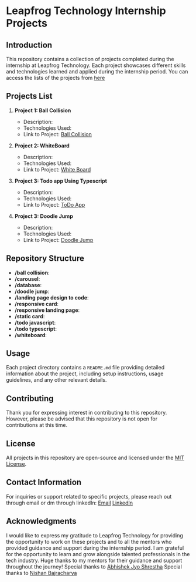 # Leapfrog Technology Internship Projects

## Introduction
This repository contains a collection of projects completed during the internship at Leapfrog Technology. Each project showcases different skills and technologies learned and applied during the internship period.
You can access the lists of the projects from [here](https://kapilshrestha.github.io/leapfrog_internship/)

## Projects List

1. **Project 1: Ball Collision**
   - Description: 
   - Technologies Used: 
   - Link to Project: [Ball Collision](https://kapilshrestha.github.io/leapfrog_internship/ball%20collision/)

2. **Project 2: WhiteBoard**
   - Description: 
   - Technologies Used: 
   - Link to Project: [White Board](https://kapilshrestha.github.io/leapfrog_internship/whiteboard/index.html)

3. **Project 3: Todo app Using Typescript**
   - Description: 
   - Technologies Used: 
   - Link to Project: [ToDo App](https://kapilshrestha.github.io/leapfrog_internship/todo_typescript/dist/)

3. **Project 3: Doodle Jump**
   - Description: 
   - Technologies Used: 
   - Link to Project: [Doodle Jump](https://kapilshrestha.github.io/leapfrog_internship/doodle%20jump/index.html)

## Repository Structure

- **/ball collision**: 
- **/carousel**: 
- **/database**:  
- **/doodle jump**: 
- **/landing page design to code**: 
- **/responsive card**: 
- **/responsive landing page**: 
- **/static card**: 
- **/todo javascript**: 
- **/todo typescript**: 
- **/whiteboard**: 


## Usage
Each project directory contains a `README.md` file providing detailed information about the project, including setup instructions, usage guidelines, and any other relevant details.

## Contributing
Thank you for expressing interest in contributing to this repository. However, please be advised that this repository is not open for contributions at this time.

## License
All projects in this repository are open-source and licensed under the [MIT License]().

## Contact Information
For inquiries or support related to specific projects, please reach out through email or dm through linkedIn:
[Email](mailto:kapilshrestha1001@gmail.com)
[LinkedIn](https://www.linkedin.com/in/kapil-shrestha-94115a293/)


## Acknowledgments
I would like to express my  gratitude to Leapfrog Technology for providing the opportunity to work on these projects and to all the mentors who provided guidance and support during the internship period.
I am grateful for the opportunity to learn and grow alongside talented professionals in the tech industry.
Huge thanks to my mentors for their guidance and support throughout the journey!
Special thanks to [Abhishek Jyo Shrestha](https://www.linkedin.com/in/abhishek-jyo-shrestha-255222183/)
Special thanks to [Nishan Bajracharya](https://www.linkedin.com/in/nisbaj/)